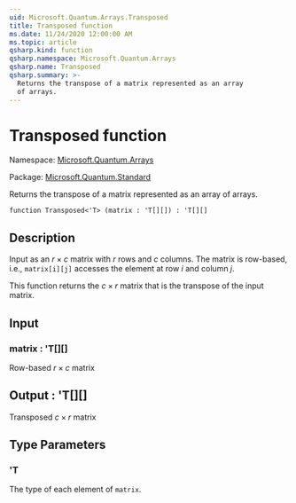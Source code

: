 ```yaml
---
uid: Microsoft.Quantum.Arrays.Transposed
title: Transposed function
ms.date: 11/24/2020 12:00:00 AM
ms.topic: article
qsharp.kind: function
qsharp.namespace: Microsoft.Quantum.Arrays
qsharp.name: Transposed
qsharp.summary: >-
  Returns the transpose of a matrix represented as an array
  of arrays.
---
```


# Transposed function

Namespace: [Microsoft.Quantum.Arrays](xref:Microsoft.Quantum.Arrays)

Package: [Microsoft.Quantum.Standard](https://nuget.org/packages/Microsoft.Quantum.Standard)


Returns the transpose of a matrix represented as an arrayof arrays.

```qsharp
function Transposed<'T> (matrix : 'T[][]) : 'T[][]
```


## Description

Input as an $r \times c$ matrix with $r$ rows and $c$ columns.  The matrixis row-based, i.e., `matrix[i][j]` accesses the element at row $i$ and column $j$.This function returns the $c \times r$ matrix that is the transpose of theinput matrix.

## Input

### matrix : 'T[][]

Row-based $r \times c$ matrix



## Output : 'T[][]

Transposed $c \times r$ matrix

## Type Parameters

### 'T

The type of each element of `matrix`.